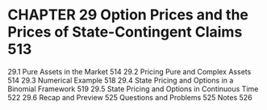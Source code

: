 # CHAPTER 29 Option Prices and the Prices of State-Contingent Claims 513

29.1 Pure Assets in the Market 514
29.2 Pricing Pure and Complex Assets 514
29.3 Numerical Example 518
29.4 State Pricing and Options in a Binomial Framework 519
29.5 State Pricing and Options in Continuous Time 522
29.6 Recap and Preview 525
Questions and Problems 525
Notes 526
